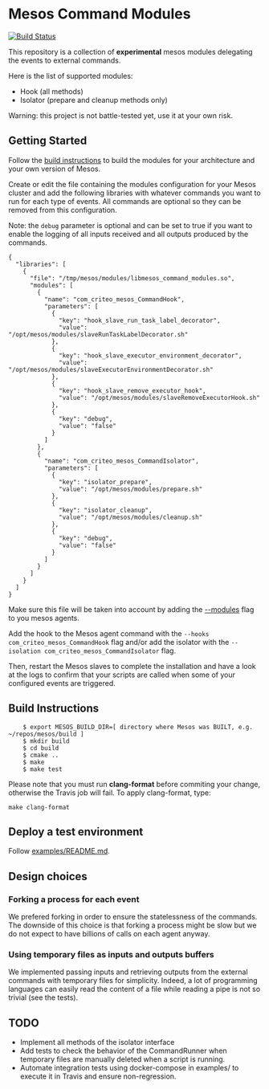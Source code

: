 # Mesos Command Modules

[![Build Status](https://api.travis-ci.org/criteo/mesos-command-modules.svg?branch=master)](https://travis-ci.org/criteo/mesos-command-modules)

This repository is a collection of **experimental** mesos modules
delegating the events to external commands.

Here is the list of supported modules:
- Hook (all methods)
- Isolator (prepare and cleanup methods only)

Warning: this project is not battle-tested yet, use it at your own risk.

## Getting Started

Follow the [build instructions](#build-instructions) to build the modules for
your architecture and your own version of Mesos.

Create or edit the file containing the modules configuration for your Mesos
cluster and add the following libraries with whatever commands you want
to run for each type of events. All commands are optional so they can be
removed from this configuration.

Note: the `debug` parameter is optional and can be set to true if you want to
enable the logging of all inputs received and all outputs produced by the
commands.


```
{
  "libraries": [
    {
      "file": "/tmp/mesos/modules/libmesos_command_modules.so",
      "modules": [
        {
          "name": "com_criteo_mesos_CommandHook",
          "parameters": [
            {
              "key": "hook_slave_run_task_label_decorator",
              "value": "/opt/mesos/modules/slaveRunTaskLabelDecorator.sh"
            },
            {
              "key": "hook_slave_executor_environment_decorator",
              "value": "/opt/mesos/modules/slaveExecutorEnvironmentDecorator.sh"
            },
            {
              "key": "hook_slave_remove_executor_hook",
              "value": "/opt/mesos/modules/slaveRemoveExecutorHook.sh"
            },
            {
              "key": "debug",
              "value": "false"
            }
          ]
        },
        {
          "name": "com_criteo_mesos_CommandIsolator",
          "parameters": [
            {
              "key": "isolator_prepare",
              "value": "/opt/mesos/modules/prepare.sh"
            },
            {
              "key": "isolator_cleanup",
              "value": "/opt/mesos/modules/cleanup.sh"
            },
            {
              "key": "debug",
              "value": "false"
            }
          ]
        }
      ]
    }
  ]
}
```

Make sure this file will be taken into account by adding the
[--modules](http://mesos.apache.org/documentation/latest/configuration/master-and-agent/)
flag to you mesos agents.

Add the hook to the Mesos agent command with the
`--hooks com_criteo_mesos_CommandHook` flag and/or add the isolator with
the `--isolation com_criteo_mesos_CommandIsolator` flag.

Then, restart the Mesos slaves to complete the installation and have a
look at the logs to confirm that your scripts are called when some of your
configured events are triggered.

## Build Instructions

```shell
    $ export MESOS_BUILD_DIR=[ directory where Mesos was BUILT, e.g. ~/repos/mesos/build ]
    $ mkdir build
    $ cd build
    $ cmake ..
    $ make
    $ make test
```

Please note that you must run **clang-format** before commiting your change,
otherwise the Travis job will fail. To apply clang-format, type:

```shell
make clang-format
```

## Deploy a test environment

Follow [examples/README.md](./examples/README.md).

## Design choices

### Forking a process for each event

We prefered forking in order to ensure the statelessness of the commands.
The downside of this choice is that forking a process might be slow but
we do not expect to have billions of calls on each agent anyway.

### Using temporary files as inputs and outputs buffers

We implemented passing inputs and retrieving outputs from the external
commands with temporary files for simplicity. Indeed, a lot of programming
languages can easily read the content of a file while reading a pipe is not
so trivial (see the tests).

## TODO

* Implement all methods of the isolator interface
* Add tests to check the behavior of the CommandRunner when temporary files are
  manually deleted when a script is running.
* Automate integration tests using docker-compose in examples/ to execute it in
  Travis and ensure non-regression.
